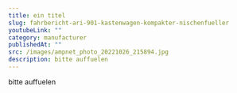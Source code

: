 ```yaml
---
title: ein titel
slug: fahrbericht-ari-901-kastenwagen-kompakter-nischenfueller
youtubeLink: ""
category: manufacturer
publishedAt: ""
src: /images/ampnet_photo_20221026_215894.jpg
description: bitte auffuelen
---
```

bitte auffuelen